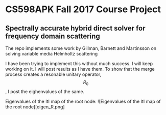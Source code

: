 # CS598APK Fall 2017 Course Project

## Spectrally accurate hybrid direct solver for frequency domain scattering

The repo implements some work by Gillman, Barnett and Martinsson on solving variable media Helmholtz scattering

I have been trying to implement this without much success. I will keep working on it. I will post results as I have them. To show that the merge process creates a resonable unitary operator, $$R_0$$, I post the eighenvalues of the same.

Eigenvalues of the ItI map of the root node:
![Eigenvalues of the ItI map of the root node][eigen_R.png]

